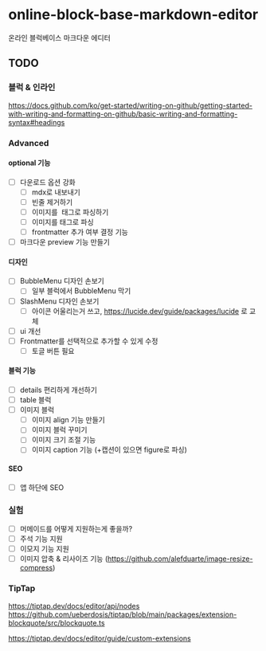 # online-block-base-markdown-editor

온라인 블럭베이스 마크다운 에디터

## TODO

### 블럭 & 인라인

https://docs.github.com/ko/get-started/writing-on-github/getting-started-with-writing-and-formatting-on-github/basic-writing-and-formatting-syntax#headings

### Advanced

#### optional 기능

- [ ] 다운로드 옵션 강화
  - [ ] mdx로 내보내기
  - [ ] 빈줄 제거하기
  - [ ] 이미지를 <img> 태그로 파싱하기
  - [ ] 이미지를 <feature>태그로 파싱
  - [ ] frontmatter 추가 여부 결정 기능
- [ ] 마크다운 preview 기능 만들기

#### 디자인

- [ ] BubbleMenu 디자인 손보기
  - [ ] 일부 블럭에서 BubbleMenu 막기
- [ ] SlashMenu 디자인 손보기
  - [ ] 아이콘 어울리는거 쓰고, https://lucide.dev/guide/packages/lucide 로 교체
- [ ] ui 개선
- [ ] Frontmatter를 선택적으로 추가할 수 있게 수정
  - [ ] 토글 버튼 필요

#### 블럭 기능

- [ ] details 편리하게 개선하기
- [ ] table 블럭
- [ ] 이미지 블럭
  - [ ] 이미지 align 기능 만들기
  - [ ] 이미지 블럭 꾸미기
  - [ ] 이미지 크기 조절 기능
  - [ ] 이미지 caption 기능 (+캡션이 있으면 figure로 파싱)

#### SEO

- [ ] 앱 하단에 SEO

### 실험

- [ ] 머메이드를 어떻게 지원하는게 좋을까?
- [ ] 주석 기능 지원
- [ ] 이모지 기능 지원
- [ ] 이미지 압축 & 리사이즈 기능 (https://github.com/alefduarte/image-resize-compress)

### TipTap

https://tiptap.dev/docs/editor/api/nodes
https://github.com/ueberdosis/tiptap/blob/main/packages/extension-blockquote/src/blockquote.ts

https://tiptap.dev/docs/editor/guide/custom-extensions

